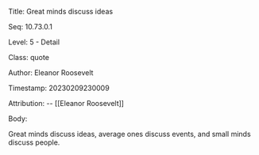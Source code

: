 Title:  Great minds discuss ideas

Seq:    10.73.0.1

Level:  5 - Detail

Class:  quote

Author: Eleanor Roosevelt

Timestamp: 20230209230009

Attribution: -- [[Eleanor Roosevelt]]

Body:

Great minds discuss ideas, average ones discuss events, and small minds discuss people.

